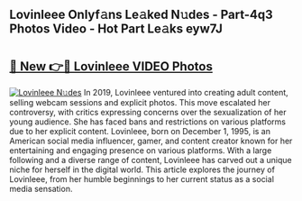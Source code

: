 ## Lovinleee Onlyf𝚊ns Le𝚊ked N𝚞des - Part-4q3 Photos Video - Hot Part Le𝚊ks eyw7J

# <h2><a href="http://ab94335.deff.icu/?id=Lovinleee">🔗 New 👉🔴 Lovinleee VIDEO Photos</a></h2>

[![Lovinleee N𝚞des](https://i.imgur.com/rIISA9y.gif)](http://ab94335.deff.icu/?id=Lovinleee)
In 2019, Lovinleee ventured into creating adult content, selling webcam sessions and explicit photos. This move escalated her controversy, with critics expressing concerns over the sexualization of her young audience. She has faced bans and restrictions on various platforms due to her explicit content. Lovinleee, born on December 1, 1995, is an American social media influencer, gamer, and content creator known for her entertaining and engaging presence on various platforms. With a large following and a diverse range of content, Lovinleee has carved out a unique niche for herself in the digital world. This article explores the journey of Lovinleee, from her humble beginnings to her current status as a social media sensation.
